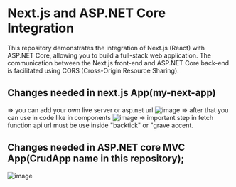 # Next.js and ASP.NET Core Integration

This repository demonstrates the integration of Next.js (React) with ASP.NET Core, allowing you to build a full-stack web application. The communication between the Next.js front-end and ASP.NET Core back-end is facilitated using CORS (Cross-Origin Resource Sharing).

## Changes needed in next.js App(my-next-app)
=> you can add your own live server or asp.net url 
![image](https://github.com/maalik4567/Connect-ASP.Net-and-Next.js/assets/117913994/8a97190a-994a-4214-88a1-35bce112bdb9)
=> after that you can use in code like in components
![image](https://github.com/maalik4567/Connect-ASP.Net-and-Next.js/assets/117913994/49ac768c-3760-4759-aee1-de897766e644)
=> important step in fetch function api url must be use inside "backtick" or "grave accent.

## Changes needed in ASP.NET core MVC App(CrudApp name in this repository);
![image](https://github.com/maalik4567/Connect-ASP.Net-and-Next.js/assets/117913994/e56a683d-3200-49ff-b948-79c89d560c03)




